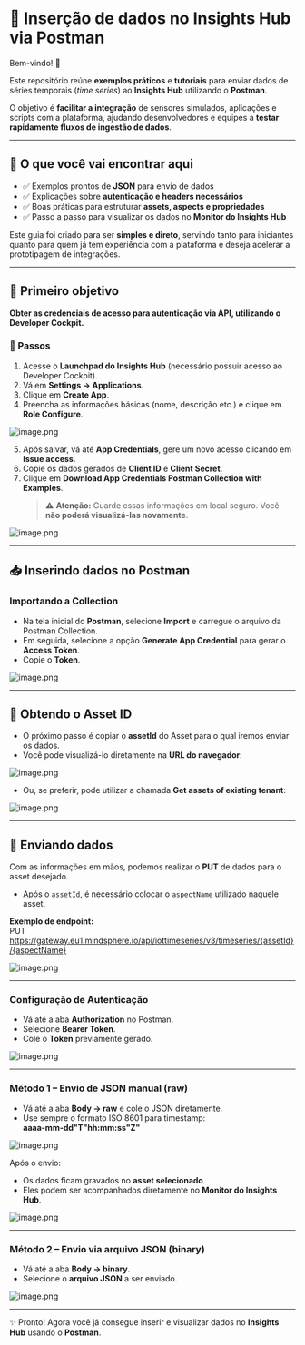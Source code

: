 # 📡 Inserção de dados no Insights Hub via Postman  

Bem-vindo! 👋  

Este repositório reúne **exemplos práticos** e **tutoriais** para enviar dados de séries temporais (*time series*) ao **Insights Hub** utilizando o **Postman**.  

O objetivo é **facilitar a integração** de sensores simulados, aplicações e scripts com a plataforma, ajudando desenvolvedores e equipes a **testar rapidamente fluxos de ingestão de dados**.  

---

## 📂 O que você vai encontrar aqui  

- ✅ Exemplos prontos de **JSON** para envio de dados  
- ✅ Explicações sobre **autenticação e headers necessários**  
- ✅ Boas práticas para estruturar **assets, aspects e propriedades**  
- ✅ Passo a passo para visualizar os dados no **Monitor do Insights Hub**  

Este guia foi criado para ser **simples e direto**, servindo tanto para iniciantes quanto para quem já tem experiência com a plataforma e deseja acelerar a prototipagem de integrações.  

---

## 🎯 Primeiro objetivo  

**Obter as credenciais de acesso para autenticação via API, utilizando o Developer Cockpit.**  

### 🔑 Passos  

1. Acesse o **Launchpad do Insights Hub** (necessário possuir acesso ao Developer Cockpit).  
2. Vá em **Settings → Applications**.  
3. Clique em **Create App**.  
4. Preencha as informações básicas (nome, descrição etc.) e clique em **Role Configure**.  

![image.png](image.png)  

5. Após salvar, vá até **App Credentials**, gere um novo acesso clicando em **Issue access**.  
6. Copie os dados gerados de **Client ID** e **Client Secret**.  
7. Clique em **Download App Credentials Postman Collection with Examples**.  
   > ⚠️ **Atenção:** Guarde essas informações em local seguro. Você **não poderá visualizá-las novamente**.  

![image.png](image%201.png)  

---

## 📥 Inserindo dados no Postman  

### Importando a Collection  
- Na tela inicial do **Postman**, selecione **Import** e carregue o arquivo da Postman Collection.  
- Em seguida, selecione a opção **Generate App Credential** para gerar o **Access Token**.  
- Copie o **Token**.  

![image.png](image%202.png)  

---

## 🔎 Obtendo o Asset ID  

- O próximo passo é copiar o **assetId** do Asset para o qual iremos enviar os dados.  
- Você pode visualizá-lo diretamente na **URL do navegador**:  

![image.png](image%203.png)  

- Ou, se preferir, pode utilizar a chamada **Get assets of existing tenant**:  

![image.png](image%204.png)  

---

## 🚀 Enviando dados  

Com as informações em mãos, podemos realizar o **PUT** de dados para o asset desejado.  

- Após o `assetId`, é necessário colocar o `aspectName` utilizado naquele asset.  

**Exemplo de endpoint:**  
PUT https://gateway.eu1.mindsphere.io/api/iottimeseries/v3/timeseries/{assetId}/{aspectName}


![image.png](image%205.png)  

---

### Configuração de Autenticação  

- Vá até a aba **Authorization** no Postman.  
- Selecione **Bearer Token**.  
- Cole o **Token** previamente gerado.  

![image.png](image%206.png)  

---

### Método 1 – Envio de JSON manual (raw)  

- Vá até a aba **Body → raw** e cole o JSON diretamente.  
- Use sempre o formato ISO 8601 para timestamp:  
**aaaa-mm-dd"T"hh:mm:ss"Z"**
  
![image.png](image%207.png)  

Após o envio:  
- Os dados ficam gravados no **asset selecionado**.  
- Eles podem ser acompanhados diretamente no **Monitor do Insights Hub**.  

![image.png](image%208.png)  

---

### Método 2 – Envio via arquivo JSON (binary)  

- Vá até a aba **Body → binary**.  
- Selecione o **arquivo JSON** a ser enviado.  

![image.png](image%209.png)  

---

✨ Pronto! Agora você já consegue inserir e visualizar dados no **Insights Hub** usando o **Postman**.  


